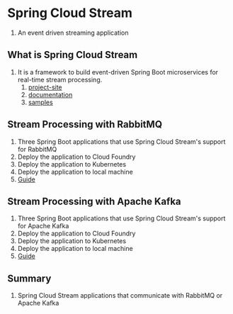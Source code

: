# Spring Cloud Stream #
1. An event driven streaming application

## What is Spring Cloud Stream ##
1. It is a framework to build event-driven Spring Boot microservices for real-time stream processing.
	1. [project-site](https://spring.io/projects/spring-cloud-stream)
	2. [documentation](https://spring.io/projects/spring-cloud-stream#learn)
	3. [samples](https://github.com/spring-cloud/spring-cloud-stream-samples)

## Stream Processing with RabbitMQ ##
1. Three Spring Boot applications that use Spring Cloud Stream's support for RabbitMQ
2. Deploy the application to Cloud Foundry
3. Deploy the application to Kubernetes
4. Deploy the application to local machine
5. [Guide](https://dataflow.spring.io/docs/stream-developer-guides/streams/standalone-stream-rabbitmq/)

## Stream Processing with Apache Kafka ##
1. Three Spring Boot applications that use Spring Cloud Stream's support for Apache Kafka
2. Deploy the application to Cloud Foundry
3. Deploy the application to Kubernetes
4. Deploy the application to local machine
5. [Guide](https://dataflow.spring.io/docs/stream-developer-guides/streams/standalone-stream-kafka/)

## Summary ##
1. Spring Cloud Stream applications that communicate with RabbitMQ or Apache Kafka